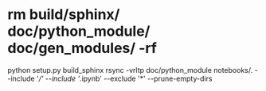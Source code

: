 # rm build/sphinx/ doc/python_module/ doc/gen_modules/ -rf
python setup.py build_sphinx
rsync -vrltp doc/python_module notebooks/.   --include '*/' --include '*.ipynb' --exclude '*' --prune-empty-dirs
